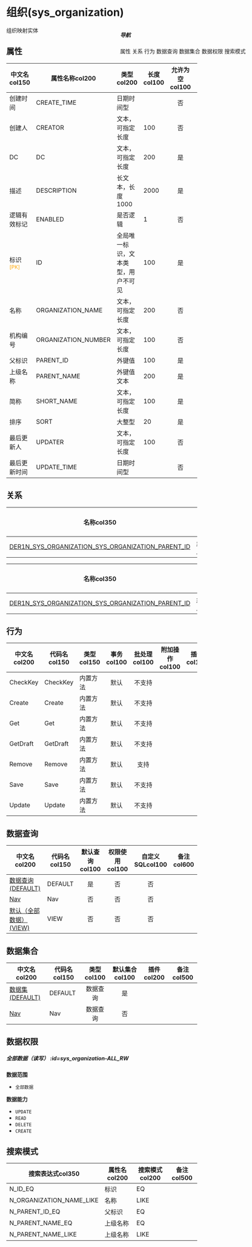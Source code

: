 # 组织(sys_organization)  <!-- {docsify-ignore-all} -->


组织映射实体


## 属性
|    中文名col150 | 属性名称col200           | 类型col200     | 长度col100    |允许为空col100    |  备注col500  |
| --------   |------------| -----  | -----  | :----: | -------- |
|创建时间|CREATE_TIME|日期时间型||否||
|创建人|CREATOR|文本，可指定长度|100|否||
|DC|DC|文本，可指定长度|200|是||
|描述|DESCRIPTION|长文本，长度1000|2000|是||
|逻辑有效标记|ENABLED|是否逻辑|1|否||
|标识<sup class="footnote-symbol"><font color=orange>[PK]</font></sup>|ID|全局唯一标识，文本类型，用户不可见|100|是||
|名称|ORGANIZATION_NAME|文本，可指定长度|200|否||
|机构编号|ORGANIZATION_NUMBER|文本，可指定长度|100|否||
|父标识|PARENT_ID|外键值|100|是||
|上级名称|PARENT_NAME|外键值文本|200|是||
|简称|SHORT_NAME|文本，可指定长度|100|是||
|排序|SORT|大整型|20|是||
|最后更新人|UPDATER|文本，可指定长度|100|否||
|最后更新时间|UPDATE_TIME|日期时间型||否||


## 关系

<el-row>
<el-tabs v-model="show_der">
<el-tab-pane label="主关系" name="major">

| 名称col350     |   从实体col200 | 关系类型col200     |   备注col500  |
| -------- |---------- |------------|----- |
|[DER1N_SYS_ORGANIZATION_SYS_ORGANIZATION_PARENT_ID](der/DER1N_SYS_ORGANIZATION_SYS_ORGANIZATION_PARENT_ID)|[组织(SYS_ORGANIZATION)](module/ibizsysmgr/sys_organization)|1:N关系||


</el-tab-pane>
<el-tab-pane label="从关系" name="minor">

|  名称col350   | 主实体col200   | 关系类型col200   |    备注col500  |
| -------- |---------- |-----------|----- |
|[DER1N_SYS_ORGANIZATION_SYS_ORGANIZATION_PARENT_ID](der/DER1N_SYS_ORGANIZATION_SYS_ORGANIZATION_PARENT_ID)|[组织(SYS_ORGANIZATION)](module/ibizsysmgr/sys_organization)|1:N关系||

</el-tab-pane>
</el-tabs>
</el-row>

## 行为
| 中文名col200    | 代码名col150    | 类型col150    | 事务col100   | 批处理col100   | 附加操作col100  | 插件col150    |  备注col300  |
| -------- |---------- |----------- |:----:|:----:|---------| ----- | ----- |
|CheckKey|CheckKey|内置方法|默认|不支持||||
|Create|Create|内置方法|默认|不支持||||
|Get|Get|内置方法|默认|不支持||||
|GetDraft|GetDraft|内置方法|默认|不支持||||
|Remove|Remove|内置方法|默认|支持||||
|Save|Save|内置方法|默认|不支持||||
|Update|Update|内置方法|默认|不支持||||

## 数据查询
| 中文名col200    | 代码名col150    | 默认查询col100 | 权限使用col100 | 自定义SQLcol100 |  备注col600|
| --------  | --------   | :----:  |:----:  | :----:  |----- |
|[数据查询(DEFAULT)](module/ibizsysmgr/sys_organization/query/Default)|DEFAULT|是|否 |否 ||
|[Nav](module/ibizsysmgr/sys_organization/query/Nav)|Nav|否|否 |否 ||
|[默认（全部数据）(VIEW)](module/ibizsysmgr/sys_organization/query/View)|VIEW|否|否 |否 ||

## 数据集合
| 中文名col200  | 代码名col150  | 类型col100 | 默认集合col100 |   插件col200|   备注col500|
| --------  | --------   | :----:   | :----:   | ----- |----- |
|[数据集(DEFAULT)](module/ibizsysmgr/sys_organization/dataset/Default)|DEFAULT|数据查询|是|||
|[Nav](module/ibizsysmgr/sys_organization/dataset/Nav)|Nav|数据查询|否|||

## 数据权限

##### 全部数据（读写） :id=sys_organization-ALL_RW

<p class="panel-title"><b>数据范围</b></p>

* `全部数据`

<p class="panel-title"><b>数据能力</b></p>

* `UPDATE`
* `READ`
* `DELETE`
* `CREATE`




## 搜索模式
|   搜索表达式col350   |    属性名col200    |    搜索模式col200        |备注col500  |
| -------- |------------|------------|------|
|N_ID_EQ|标识|EQ||
|N_ORGANIZATION_NAME_LIKE|名称|LIKE||
|N_PARENT_ID_EQ|父标识|EQ||
|N_PARENT_NAME_EQ|上级名称|EQ||
|N_PARENT_NAME_LIKE|上级名称|LIKE||

<div style="display: block; overflow: hidden; position: fixed; top: 140px; right: 100px;">

##### 导航
<el-anchor >
<el-anchor-link :href="`#/module/ibizsysmgr/sys_organization?id=属性`">
  属性
</el-anchor-link>
<el-anchor-link :href="`#/module/ibizsysmgr/sys_organization?id=关系`">
  关系
</el-anchor-link>
<el-anchor-link :href="`#/module/ibizsysmgr/sys_organization?id=行为`">
  行为
</el-anchor-link>
<el-anchor-link :href="`#/module/ibizsysmgr/sys_organization?id=数据查询`">
  数据查询
</el-anchor-link>
<el-anchor-link :href="`#/module/ibizsysmgr/sys_organization?id=数据集合`">
  数据集合
</el-anchor-link>
<el-anchor-link :href="`#/module/ibizsysmgr/sys_organization?id=数据权限`">
  数据权限
</el-anchor-link>
<el-anchor-link :href="`#/module/ibizsysmgr/sys_organization?id=搜索模式`">
  搜索模式
</el-anchor-link>
</el-anchor>
</div>

<script>
 const { createApp } = Vue
  createApp({
    data() {
      return {
show_der:'major',


      }
    },
    methods: {
    }
  }).use(ElementPlus).mount('#app')
</script>